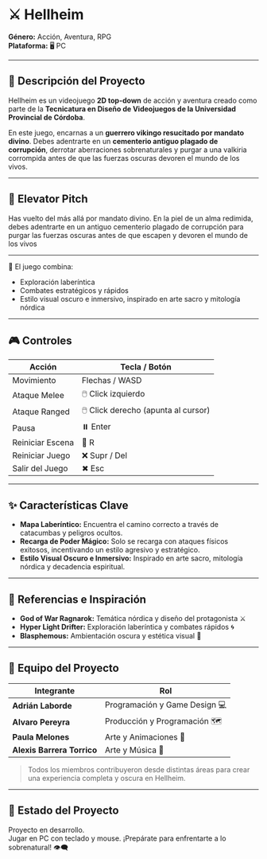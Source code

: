 # ⚔️ Hellheim

**Género:** Acción, Aventura, RPG  
**Plataforma:** 🖥️ PC  

---

## 🌌 Descripción del Proyecto
Hellheim es un videojuego **2D top-down** de acción y aventura creado como parte de la **Tecnicatura en Diseño de Videojuegos de la Universidad Provincial de Córdoba**.  

En este juego, encarnas a un **guerrero vikingo resucitado por mandato divino**. Debes adentrarte en un **cementerio antiguo plagado de corrupción**, derrotar aberraciones sobrenaturales y purgar a una valkiria corrompida antes de que las fuerzas oscuras devoren el mundo de los vivos.  

---

## 🔮 Elevator Pitch
Has vuelto del más allá por mandato divino. En la piel de un
alma redimida, debes adentrarte en un antiguo cementerio plagado de
corrupción para purgar las fuerzas oscuras antes de que escapen y devoren
el mundo de los vivos


---


🖤 El juego combina:  
- Exploración laberíntica  
- Combates estratégicos y rápidos  
- Estilo visual oscuro e inmersivo, inspirado en arte sacro y mitología nórdica

---

## 🎮 Controles
| Acción | Tecla / Botón |
|--------|---------------|
| Movimiento | Flechas / WASD |
| Ataque Melee | 🖱️ Click izquierdo |
| Ataque Ranged | 🖱️ Click derecho (apunta al cursor) |
| Pausa | ⏸️ Enter |
| Reiniciar Escena | 🔄 R |
| Reiniciar Juego | ❌ Supr / Del |
| Salir del Juego | ✖ Esc |
---

## ✨ Características Clave
- **Mapa Laberíntico:** Encuentra el camino correcto a través de catacumbas y peligros ocultos.  
- **Recarga de Poder Mágico:** Solo se recarga con ataques físicos exitosos, incentivando un estilo agresivo y estratégico.  
- **Estilo Visual Oscuro e Inmersivo:** Inspirado en arte sacro, mitología nórdica y decadencia espiritual.  

---

## 📜 Referencias e Inspiración
- **God of War Ragnarok:** Temática nórdica y diseño del protagonista ⚔️  
- **Hyper Light Drifter:** Exploración laberíntica y combates rápidos 🌀  
- **Blasphemous:** Ambientación oscura y estética visual 🖤  

---

## 👥 Equipo del Proyecto
| Integrante | Rol |
|------------|-----|
| **Adrián Laborde** | Programación y Game Design 💻 |
| **Alvaro Pereyra** | Producción y Programación 🗺️ |
| **Paula Melones** | Arte y Animaciones 🎨 |
| **Alexis Barrera Torrico** | Arte y Música 🎵 |

> Todos los miembros contribuyeron desde distintas áreas para crear una experiencia completa y oscura en Hellheim.  

---

## 🚧 Estado del Proyecto
Proyecto en desarrollo.  
Jugar en PC con teclado y mouse. ¡Prepárate para enfrentarte a lo sobrenatural! 👁️‍🗨️

